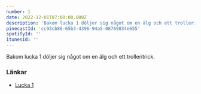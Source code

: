 ```yaml
---
number: 1
date: 2022-12-01T07:00:00.000Z
description: 'Bakom lucka 1 döljer sig något om en älg och ett trolleritrick.'
pinecastId: 'cc93cb86-65b3-4396-94a5-08769834e655'
spotifyId: ''
itunesId: ''
---
```


Bakom lucka 1 döljer sig något om en älg och ett trolleritrick.

### Länkar

- [Lucka 1](https://marketplace.visualstudio.com/items?itemName=nicoespeon.abracadabra)
